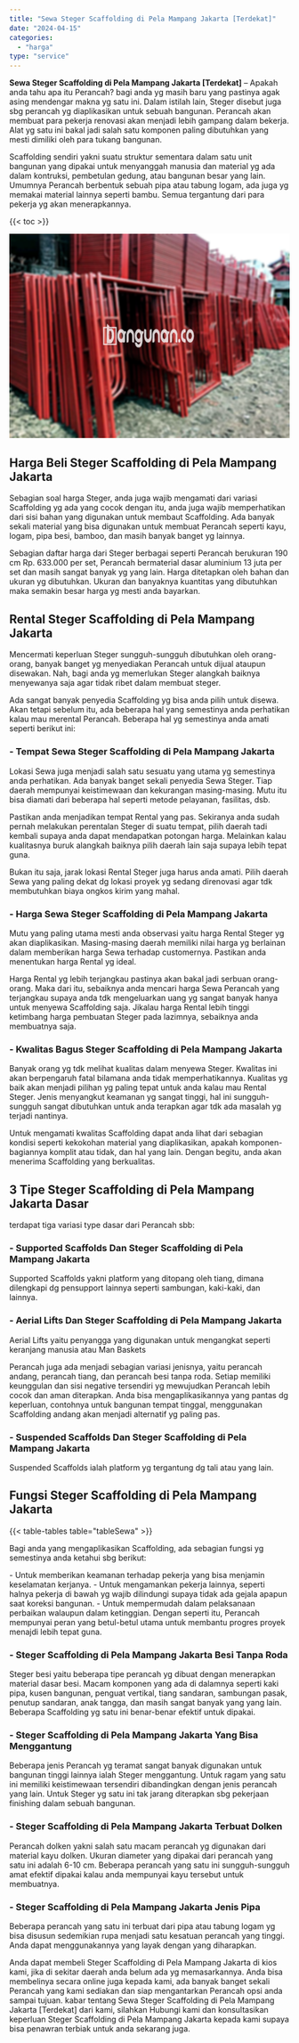 ```yaml
---
title: "Sewa Steger Scaffolding di Pela Mampang Jakarta [Terdekat]"
date: "2024-04-15"
categories: 
  - "harga"
type: "service"
---
```


**Sewa Steger Scaffolding di Pela Mampang Jakarta \[Terdekat\]** – Apakah anda tahu apa itu Perancah? bagi anda yg masih baru yang pastinya agak asing mendengar makna yg satu ini. Dalam istilah lain, Steger disebut juga sbg perancah yg diaplikasikan untuk sebuah bangunan. Perancah akan membuat para pekerja renovasi akan menjadi lebih gampang dalam bekerja. Alat yg satu ini bakal jadi salah satu komponen paling dibutuhkan yang mesti dimiliki oleh para tukang bangunan.

Scaffolding sendiri yakni suatu struktur sementara dalam satu unit bangunan yang dipakai untuk menyanggah manusia dan material yg ada dalam kontruksi, pembetulan gedung, atau bangunan besar yang lain. Umumnya Perancah berbentuk sebuah pipa atau tabung logam, ada juga yg memakai material lainnya seperti bambu. Semua tergantung dari para pekerja yg akan menerapkannya.

{{< toc >}}

![Sewa Steger Scaffolding di Pela Mampang Jakarta [Terdekat]](/images/sewa-scaffolding-steger-08.png)

## Harga Beli Steger Scaffolding di Pela Mampang Jakarta

Sebagian soal harga Steger, anda juga wajib mengamati dari variasi Scaffolding yg ada yang cocok dengan itu, anda juga wajib memperhatikan dari sisi bahan yang digunakan untuk membaut Scaffolding. Ada banyak sekali material yang bisa digunakan untuk membuat Perancah seperti kayu, logam, pipa besi, bamboo, dan masih banyak banget yg lainnya.

Sebagian daftar harga dari Steger berbagai seperti Perancah berukuran 190 cm Rp. 633.000 per set, Perancah bermaterial dasar aluminium 13 juta per set dan masih sangat banyak yg yang lain. Harga ditetapkan oleh bahan dan ukuran yg dibutuhkan. Ukuran dan banyaknya kuantitas yang dibutuhkan maka semakin besar harga yg mesti anda bayarkan.

## Rental Steger Scaffolding di Pela Mampang Jakarta

Mencermati keperluan Steger sungguh-sungguh dibutuhkan oleh orang-orang, banyak banget yg menyediakan Perancah untuk dijual ataupun disewakan. Nah, bagi anda yg memerlukan Steger alangkah baiknya menyewanya saja agar tidak ribet dalam membuat steger.

Ada sangat banyak penyedia Scaffolding yg bisa anda pilih untuk disewa. Akan tetapi sebelum itu, ada beberapa hal yang semestinya anda perhatikan kalau mau merental Perancah. Beberapa hal yg semestinya anda amati seperti berikut ini:

### \- Tempat Sewa Steger Scaffolding di Pela Mampang Jakarta

Lokasi Sewa juga menjadi salah satu sesuatu yang utama yg semestinya anda perhatikan. Ada banyak banget sekali penyedia Sewa Steger. Tiap daerah mempunyai keistimewaan dan kekurangan masing-masing. Mutu itu bisa diamati dari beberapa hal seperti metode pelayanan, fasilitas, dsb.

Pastikan anda menjadikan tempat Rental yang pas. Sekiranya anda sudah pernah melakukan perentalan Steger di suatu tempat, pilih daerah tadi kembali supaya anda dapat mendapatkan potongan harga. Melainkan kalau kualitasnya buruk alangkah baiknya pilih daerah lain saja supaya lebih tepat guna.

Bukan itu saja, jarak lokasi Rental Steger juga harus anda amati. Pilih daerah Sewa yang paling dekat dg lokasi proyek yg sedang direnovasi agar tdk membutuhkan biaya ongkos kirim yang mahal.

### \- Harga Sewa Steger Scaffolding di Pela Mampang Jakarta

Mutu yang paling utama mesti anda observasi yaitu harga Rental Steger yg akan diaplikasikan. Masing-masing daerah memiliki nilai harga yg berlainan dalam memberikan harga Sewa terhadap customernya. Pastikan anda menentukan harga Rental yg ideal.

Harga Rental yg lebih terjangkau pastinya akan bakal jadi serbuan orang-orang. Maka dari itu, sebaiknya anda mencari harga Sewa Perancah yang terjangkau supaya anda tdk mengeluarkan uang yg sangat banyak hanya untuk menyewa Scaffolding saja. Jikalau harga Rental lebih tinggi ketimbang harga pembuatan Steger pada lazimnya, sebaiknya anda membuatnya saja.

### \- Kwalitas Bagus Steger Scaffolding di Pela Mampang Jakarta

Banyak orang yg tdk melihat kualitas dalam menyewa Steger. Kwalitas ini akan berpengaruh fatal bilamana anda tidak memperhatikannya. Kualitas yg baik akan menjadi pilihan yg paling tepat untuk anda kalau mau Rental Steger. Jenis menyangkut keamanan yg sangat tinggi, hal ini sungguh-sungguh sangat dibutuhkan untuk anda terapkan agar tdk ada masalah yg terjadi nantinya.

Untuk mengamati kwalitas Scaffolding dapat anda lihat dari sebagian kondisi seperti kekokohan material yang diaplikasikan, apakah komponen-bagiannya komplit atau tidak, dan hal yang lain. Dengan begitu, anda akan menerima Scaffolding yang berkualitas.

## 3 Tipe Steger Scaffolding di Pela Mampang Jakarta Dasar

terdapat tiga variasi type dasar dari Perancah sbb:

### \- Supported Scaffolds Dan Steger Scaffolding di Pela Mampang Jakarta

Supported Scaffolds yakni platform yang ditopang oleh tiang, dimana dilengkapi dg pensupport lainnya seperti sambungan, kaki-kaki, dan lainnya.

### \- Aerial Lifts Dan Steger Scaffolding di Pela Mampang Jakarta

Aerial Lifts yaitu penyangga yang digunakan untuk mengangkat seperti keranjang manusia atau Man Baskets

Perancah juga ada menjadi sebagian variasi jenisnya, yaitu perancah andang, perancah tiang, dan perancah besi tanpa roda. Setiap memiliki keunggulan dan sisi negative tersendiri yg mewujudkan Perancah lebih cocok dan aman diterapkan. Anda bisa mengaplikasikannya yang pantas dg keperluan, contohnya untuk bangunan tempat tinggal, menggunakan Scaffolding andang akan menjadi alternatif yg paling pas.

### \- Suspended Scaffolds Dan Steger Scaffolding di Pela Mampang Jakarta

Suspended Scaffolds ialah platform yg tergantung dg tali atau yang lain.

## Fungsi Steger Scaffolding di Pela Mampang Jakarta

{{< table-tables table="tableSewa" >}}

Bagi anda yang mengaplikasikan Scaffolding, ada sebagian fungsi yg semestinya anda ketahui sbg berikut:

\- Untuk memberikan keamanan terhadap pekerja yang bisa menjamin keselamatan kerjanya. - Untuk mengamankan pekerja lainnya, seperti halnya pekerja di bawah yg wajib dilindungi supaya tidak ada gejala apapun saat koreksi bangunan. - Untuk mempermudah dalam pelaksanaan perbaikan walaupun dalam ketinggian. Dengan seperti itu, Perancah mempunyai peran yang betul-betul utama untuk membantu progres proyek menajdi lebih tepat guna.

### \- Steger Scaffolding di Pela Mampang Jakarta Besi Tanpa Roda

Steger besi yaitu beberapa tipe perancah yg dibuat dengan menerapkan material dasar besi. Macam komponen yang ada di dalamnya seperti kaki pipa, kusen bangunan, penguat vertikal, tiang sandaran, sambungan pasak, penutup sandaran, anak tangga, dan masih sangat banyak yang yang lain. Beberapa Scaffolding yg satu ini benar-benar efektif untuk dipakai.

### \- Steger Scaffolding di Pela Mampang Jakarta Yang Bisa Menggantung

Beberapa jenis Perancah yg teramat sangat banyak digunakan untuk bangunan tinggi lainnya ialah Steger menggantung. Untuk ragam yang satu ini memiliki keistimewaan tersendiri dibandingkan dengan jenis perancah yang lain. Untuk Steger yg satu ini tak jarang diterapkan sbg pekerjaan finishing dalam sebuah bangunan.

### \- Steger Scaffolding di Pela Mampang Jakarta Terbuat Dolken

Perancah dolken yakni salah satu macam perancah yg digunakan dari material kayu dolken. Ukuran diameter yang dipakai dari perancah yang satu ini adalah 6-10 cm. Beberapa perancah yang satu ini sungguh-sungguh amat efektif dipakai kalau anda mempunyai kayu tersebut untuk membuatnya.

### \- Steger Scaffolding di Pela Mampang Jakarta Jenis Pipa

Beberapa perancah yang satu ini terbuat dari pipa atau tabung logam yg bisa disusun sedemikian rupa menjadi satu kesatuan perancah yang tinggi. Anda dapat menggunakannya yang layak dengan yang diharapkan.

Anda dapat membeli Steger Scaffolding di Pela Mampang Jakarta di kios kami, jika di sekitar daerah anda belum ada yg memasarkannya. Anda bisa membelinya secara online juga kepada kami, ada banyak banget sekali Perancah yang kami sediakan dan siap mengantarkan Perancah opsi anda sampai tujuan. kabar tentang Sewa Steger Scaffolding di Pela Mampang Jakarta \[Terdekat\] dari kami, silahkan Hubungi kami dan konsultasikan keperluan Steger Scaffolding di Pela Mampang Jakarta kepada kami supaya bisa penawran terbiak untuk anda sekarang juga.
